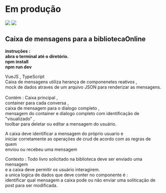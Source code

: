 <h1> Em produção</h1>
<img src="https://github.com/waltereidi/vue-caixamensagem/assets/6370415/e266b01b-2650-4742-aca3-406763ec4cad">
<img src="https://github.com/waltereidi/vue-caixamensagem/assets/6370415/2ef33d07-7deb-458e-a272-601c06f9d7d6">


<h2> Caixa de mensagens para a bibliotecaOnline</h2>

<strong>
instruções : </br>
  abra o terminal até o diretório.</br>
  npm install </br>
  npm run dev</strong></br>
<p>VueJS , TypeScript </br>
Caixa de mensagens utiliza herança de componenetes reativos ,</br>
mock de dados atraves de um arquivo JSON para renderizar as mensagens.
</br></br>
Contém : Caixa principal , </br>
container para cada conversa , </br>
caixa de mensagem para o dialogo completo , </br>
mensagem do container e dialogo completo com identificação de "visualizado" ,</br>
toolbar para deletar ou editar a mensagem do usuário. </br>

A caixa deve identificar a mensagem do próprio usuario e </br>
iniciar corretamente as operações de crud de acordo com as regras de quem </br>
enviou ou recebeu uma mensagem </br>

Contexto : 
Todo livro solicitado na biblioteca deve ser enviado uma mensagem </br>
e a caixa deve permitir os usuário interagirem.</br>
a unica logica de dados que deve conter no componente é : </br>
identificar qual mensagem a caixa pode ou não enviar uma soliticação de post para ser modificada.
</p>

